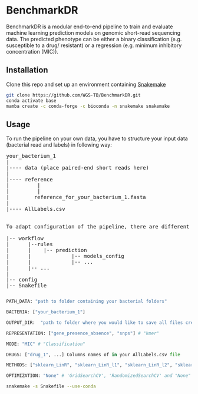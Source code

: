# BenchmarkDR

BenchmarkDR is a modular end-to-end pipeline to train and evaluate machine learning prediction models on genomic short-read sequencing data. The predicted phenotype can be either a binary classification (e.g. susceptible to a drug/ resistant) or a regression (e.g. minimum inhibitory concentration (MIC)).

## Installation

Clone this repo and set up an environment containing [Snakemake](https://snakemake.readthedocs.io/en/stable/) 

```bash
git clone https://github.com/WGS-TB/BenchmarkDR.git
conda activate base
mamba create -c conda-forge -c bioconda -n snakemake snakemake
```
## Usage

To run the pipeline on your own data, you have to structure your input data (bacterial read and labels) in following way:
<pre>
your_bacterium_1  
|  
|---- data (place paired-end short reads here)   
|   
|---- reference   
|         |                          
|         |                          
|        reference_for_your_bacterium_1.fasta   
|    
|---- AllLabels.csv    


To adapt configuration of the pipeline, there are different config files. It is necessary to adapt the config in the main folder:

|-- workflow    
|      |--rules    
|      |    |-- prediction    
|      |             |-- models_config     
|      |             |-- ...
|      |-- ...      
|    
|-- config          
|-- Snakefile    
</pre>

```python

PATH_DATA: "path to folder containing your bacterial folders"

BACTERIA: ["your_bacterium_1"]

OUTPUT_DIR:  "path to folder where you would like to save all files created by the pipeline"

REPRESENTATION: ["gene_presence_absence", "snps"] # "kmer"

MODE: "MIC" # "Classification"

DRUGS: ["drug_1", ...] Columns names of in your AllLabels.csv file

METHODS: ["sklearn_LinR", "sklearn_LinR_l1", "sklearn_LinR_l2", "sklearn_LinR_elasticnet", "sklearn_SVMR", "sklearn_GBTR", "sklearn_RFR"] #Classification ["sklearn_LR_l1", "sklearn_LR_l2", "sklearn_LR_elasticnet", "sklearn_SGD_l1", "sklearn_SGD_l2", "sklearn_SGD_elasticnet", "sklearn_DT", "sklearn_RFC", "sklearn_ET", "sklearn_ADB", "sklearn_GBTC", "sklearn_GNB", "sklearn_CNB", "sklearn_SVM_l1", "sklearn_SVM_l2", "sklearn_KNN", "INGOT"]

OPTIMIZATION: "None" # 'GridSearchCV', 'RandomizedSearchCV' and "None"
```

```bash
snakemake -s Snakefile --use-conda
```



